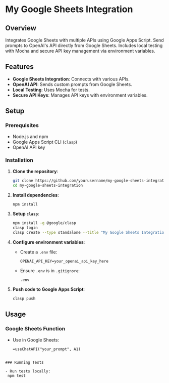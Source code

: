 # My Google Sheets Integration

## Overview

Integrates Google Sheets with multiple APIs using Google Apps Script. Send prompts to OpenAI's API directly from Google Sheets. Includes local testing with Mocha and secure API key management via environment variables.

## Features

- **Google Sheets Integration**: Connects with various APIs.
- **OpenAI API**: Sends custom prompts from Google Sheets.
- **Local Testing**: Uses Mocha for tests.
- **Secure API Keys**: Manages API keys with environment variables.

## Setup

### Prerequisites

- Node.js and npm
- Google Apps Script CLI (`clasp`)
- OpenAI API key

### Installation

1. **Clone the repository**:
   ```bash
   git clone https://github.com/yourusername/my-google-sheets-integration.git
   cd my-google-sheets-integration
   ```

2. **Install dependencies**:
   ```bash
   npm install
   ```

3. **Setup `clasp`**:
   ```bash
   npm install -g @google/clasp
   clasp login
   clasp create --type standalone --title "My Google Sheets Integration"
   ```

4. **Configure environment variables**:
   - Create a `.env` file:
     ```plaintext
     OPENAI_API_KEY=your_openai_api_key_here
     ```
   - Ensure `.env` is in `.gitignore`:
     ```plaintext
     .env
     ```

5. **Push code to Google Apps Script**:
   ```bash
   clasp push
   ```

## Usage

### Google Sheets Function

- Use in Google Sheets:
  ```plaintext
  =useChatAPI("your_prompt", A1)
 ```

### Running Tests

- Run tests locally:
  npm test
  ```
